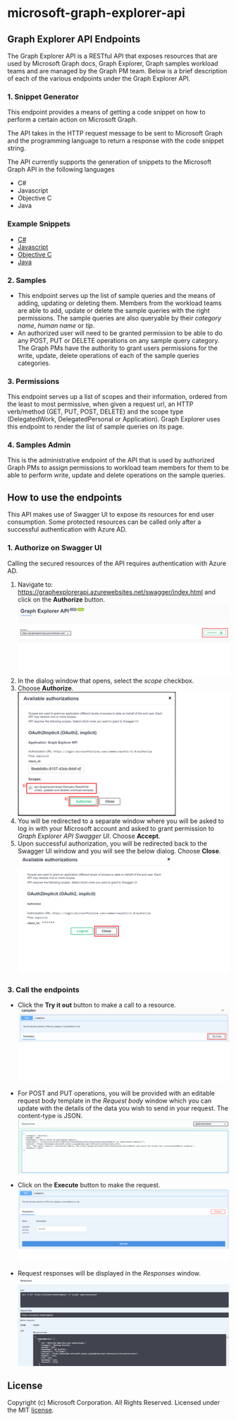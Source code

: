 # microsoft-graph-explorer-api

## Graph Explorer API Endpoints

The Graph Explorer API is a RESTful API that exposes resources that are used by Microsoft Graph docs, Graph Explorer, Graph samples workload teams and are managed by the Graph PM team. Below is a brief description of each of the various endpoints under the Graph Explorer API.

### 1. Snippet Generator
This endpoint provides a means of getting a code snippet on how to perform a certain action on Microsoft Graph.

The API takes in the HTTP request message to be sent to Microsoft Graph and the programming language to return a response with the code snippet string.

The API currently supports the generation of snippets to the Microsoft Graph API in the following languages

- C#
- Javascript
- Objective C
- Java

### Example Snippets

- [C#](Documents/c-sharp-examples.md)
- [Javascript](Documents/javascript-examples.md)
- [Objective C](Documents/objective-c-examples.md)
- [Java](Documents/java-examples.md)


### 2. Samples
- This endpoint serves up the list of sample queries and the means of adding, updating or deleting them. 
Members from the workload teams are able to add, update or delete the sample queries with the right permissions.
The sample queries are also queryable by their *category name*, *human name* or *tip*.
- An authorized user will need to be granted permission to be able to do any POST, PUT or DELETE operations on any sample query category. The Graph PMs have the authority to grant users permissions for the write, update, delete operations of each of the sample queries categories.

### 3. Permissions
This endpoint serves up a list of scopes and their information, ordered from the least to most permissive, when given a request url, an HTTP verb/method (GET, PUT, POST, DELETE) and the scope type (DelegatedWork, DelegatedPersonal or Application). Graph Explorer uses this endpoint to render the list of sample queries on its page.

### 4. Samples Admin
This is the administrative endpoint of the API that is used by authorized Graph PMs to assign permissions to workload team members for them to be able to perform write, update and delete operations on the sample queries.

## How to use the endpoints
This API makes use of Swagger UI to expose its resources for end user consumption.
Some protected resources can be called only after a successful authentication with Azure AD.

### 1. Authorize on Swagger UI
Calling the secured resources of the API requires authentication with Azure AD.
1. Navigate to: https://graphexplorerapi.azurewebsites.net/swagger/index.html and click on the **Authorize** button. 
![Authorize start](Documents/readme-images/authorize-start-swaggerui.png) 
1. In the dialog window that opens, select the *scope* checkbox.
1. Choose **Authorize**.
![Authorize with client id and scope](Documents/readme-images/authorize-scope-swaggerui.png)
1. You will be redirected to a separate window where you will be asked to log in with your Microsoft account and asked to grant permission to *Graph Explorer API Swagger UI*. Choose **Accept**.
1. Upon successful authorization, you will be redirected back to the Swagger UI window and you will see the below dialog. Choose **Close**.
![Authorization success](Documents/readme-images/authorize-end-swaggerui.png)

### 3. Call the endpoints
- Click the **Try it out** button to make a call to a resource.
![Try it out](Documents/readme-images/get-try-it.png)

- For POST and PUT operations, you will be provided with an editable request body template in the *Request body* window which you can update with the details of the data you wish to send in your request. The content-type is JSON.
![Request body](Documents/readme-images/requestbody-swaggerui.PNG)

- Click on the **Execute** button to make the request.
![Execute request](Documents/readme-images/execute-get-swaggerui.png)

- Request responses will be displayed in the *Responses* window.
![Request response](Documents/readme-images/response-swaggerui.PNG)


## License

Copyright (c) Microsoft Corporation. All Rights Reserved. Licensed under the MIT [license](LICENSE).    